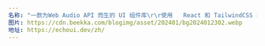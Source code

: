 ```yaml
---
名称: "一款为Web Audio API 而生的 UI 组件库\r\r使用   React 和 TailwindCSS 构建"
图片: https://cdn.beekka.com/blogimg/asset/202401/bg2024012302.webp
地址: https://echoui.dev/zh/
---
```

